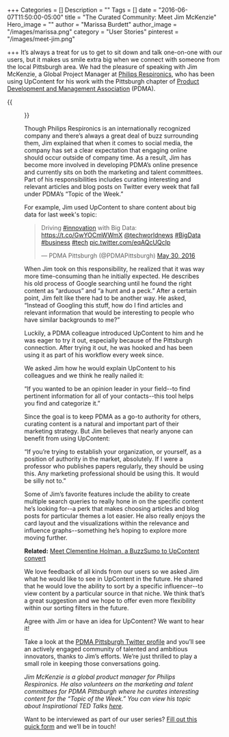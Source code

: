+++
Categories = []
Description = ""
Tags = []
date = "2016-06-07T11:50:00-05:00"
title = "The Curated Community: Meet Jim McKenzie"
Hero_image = ""
author = "Marissa Burdett"
author_image = "/images/marissa.png"
category = "User Stories"
pinterest = "/images/meet-jim.png"

+++
It’s always a treat for us to get to sit down and talk one-on-one with our users, but it makes us smile extra big when we connect with someone from the local Pittsburgh area. We had the pleasure of speaking with Jim McKenzie, a Global Project Manager at [Philips Respironics](http://www.respironics.com/), who has been using UpContent for his work with the Pittsburgh chapter of [Product Development and Management Association](http://www.pdma.org/pittsburgh) (PDMA).

{{<figure src="/images/jim-mck.png" title="" alt="Meet Jim" caption-top="false">}}

Though Philips Respironics is an internationally recognized company and there’s always a great deal of buzz surrounding them, Jim explained that when it comes to social media, the company has set a clear expectation that engaging online should occur outside of company time. As a result, Jim has become more involved in developing PDMA’s online presence and currently sits on both the marketing and talent committees. Part of his responsibilities includes curating interesting and relevant articles and blog posts on Twitter every week that fall under PDMA’s “Topic of the Week.”

For example, Jim used UpContent to share content about big data for last week's topic:

<blockquote class="twitter-tweet" data-lang="en"><p lang="en" dir="ltr">Driving <a href="https://twitter.com/hashtag/innovation?src=hash">#innovation</a> with Big Data: <a href="https://t.co/GwYOCmWWmX">https://t.co/GwYOCmWWmX</a> <a href="https://twitter.com/techworldnews">@techworldnews</a> <a href="https://twitter.com/hashtag/BigData?src=hash">#BigData</a> <a href="https://twitter.com/hashtag/business?src=hash">#business</a> <a href="https://twitter.com/hashtag/tech?src=hash">#tech</a> <a href="https://t.co/eqAQcUQcIp">pic.twitter.com/eqAQcUQcIp</a></p>&mdash; PDMA Pittsburgh (@PDMAPittsburgh) <a href="https://twitter.com/PDMAPittsburgh/status/737344961532841984">May 30, 2016</a></blockquote>
<script async src="//platform.twitter.com/widgets.js" charset="utf-8"></script>

When Jim took on this responsibility, he realized that it was way more time-consuming than he initially expected. He describes his old process of Google searching until he found the right content as “arduous” and “a hunt and a peck.” After a certain point, Jim felt like there had to be another way. He asked, “Instead of Googling this stuff, how do I find articles and relevant information that would be interesting to people who have similar backgrounds to me?”

Luckily, a PDMA colleague introduced UpContent to him and he was eager to try it out, especially because of the Pittsburgh connection. After trying it out, he was hooked and has been using it as part of his workflow every week since.

We asked Jim how he would explain UpContent to his colleagues and we think he really nailed it:

“If you wanted to be an opinion leader in your field--to find pertinent information for all of your contacts--this tool helps you find and categorize it.”

Since the goal is to keep PDMA as a go-to authority for others, curating content is a natural and important part of their marketing strategy. But Jim believes that nearly anyone can benefit from using UpContent:

“If you’re trying to establish your organization, or yourself, as a position of authority in the market, absolutely. If I were a professor who publishes papers regularly, they should be using this. Any marketing professional should be using this. It would be silly not to.”

Some of Jim’s favorite features include the ability to create multiple search queries to really hone in on the specific content he’s looking for--a perk that makes choosing articles and blog posts for particular themes a lot easier. He also really enjoys the card layout and the visualizations within the relevance and influence graphs--something he’s hoping to explore more moving further.

**Related:** [Meet Clementine Holman, a BuzzSumo to UpContent convert](https://upcontent.com/post/buzzsumo-alternative/)

We love feedback of all kinds from our users so we asked Jim what he would like to see in UpContent in the future. He shared that he would love the ability to sort by a specific influencer--to view content by a particular source in that niche. We think that’s a great suggestion and we hope to offer even more flexibility within our sorting filters in the future.

Agree with Jim or have an idea for UpContent? We want to hear it!

Take a look at the [PDMA Pittsburgh Twitter profile](https://twitter.com/PDMAPittsburgh) and you’ll see an actively engaged community of talented and ambitious innovators, thanks to Jim’s efforts. We’re just thrilled to play a small role in keeping those conversations going.

*Jim McKenzie is a global product manager for Philips Respironics. He also volunteers on the marketing and talent committees for PDMA Pittsburgh where he curates interesting content for the “Topic of the Week.” You can view his topic about Inspirational TED Talks [here](https://my.upcontent.com/tools/suggestions/b481a176-ab3d-43aa-b58e-6f58f605e0d0/inspect/add488da-a90b-40b5-a443-3138adbafc02?filter=news&time=1&sort=relevance#add488da-a90b-40b5-a443-3138adbafc02).*

Want to be interviewed as part of our user series? [Fill out this quick form](https://upcontent.typeform.com/to/GZ1W6t) and we’ll be in touch!
